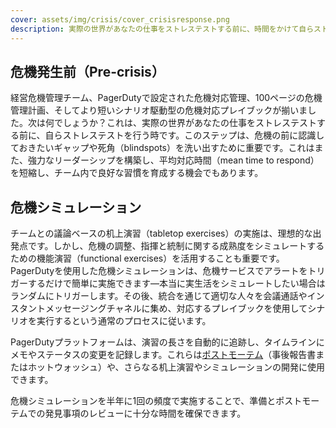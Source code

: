 ```yaml
---
cover: assets/img/crisis/cover_crisisresponse.png
description: 実際の世界があなたの仕事をストレステストする前に、時間をかけて自らストレステストを行ってください。実践と模擬訓練は、危機の前に認識しておきたいギャップや死角を洗い出すために重要です。これはまた、強力なリーダーシップを構築し、平均対応時間を短縮し、チーム内で良好な習慣を育成する機会でもあります。
---
```


## 危機発生前（Pre-crisis）
経営危機管理チーム、PagerDutyで設定された危機対応管理、100ページの危機管理計画、そしてより短いシナリオ駆動型の危機対応プレイブックが揃いました。次は何でしょうか？これは、実際の世界があなたの仕事をストレステストする前に、自らストレステストを行う時です。このステップは、危機の前に認識しておきたいギャップや死角（blindspots）を洗い出すために重要です。これはまた、強力なリーダーシップを構築し、平均対応時間（mean time to respond）を短縮し、チーム内で良好な習慣を育成する機会でもあります。

## 危機シミュレーション
チームとの議論ベースの机上演習（tabletop exercises）の実施は、理想的な出発点です。しかし、危機の調整、指揮と統制に関する成熟度をシミュレートするための機能演習（functional exercises）を活用することも重要です。PagerDutyを使用した危機シミュレーションは、危機サービスでアラートをトリガーするだけで簡単に実施できます—本当に実生活をシミュレートしたい場合はランダムにトリガーします。その後、統合を通じて適切な人々を会議通話やインスタントメッセージングチャネルに集め、対応するプレイブックを使用してシナリオを実行するという通常のプロセスに従います。

PagerDutyプラットフォームは、演習の長さを自動的に追跡し、タイムラインにメモやステータスの変更を記録します。これらは[ポストモーテム](https://postmortems.pagerduty.com/what_is/)（事後報告書またはホットウォッシュ）や、さらなる机上演習やシミュレーションの開発に使用できます。

危機シミュレーションを半年に1回の頻度で実施することで、準備とポストモーテムでの発見事項のレビューに十分な時間を確保できます。
